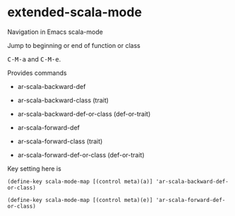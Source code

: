 # extended-scala-mode
Navigation in Emacs scala-mode 

Jump to beginning or end of function or class

<kbd>C-M-a</kbd> and <kbd>C-M-e</kbd>.

Provides commands

- ar-scala-backward-def

- ar-scala-backward-class (trait)

- ar-scala-backward-def-or-class (def-or-trait)

- ar-scala-forward-def

- ar-scala-forward-class (trait)

- ar-scala-forward-def-or-class (def-or-trait)

Key setting here is

```(define-key scala-mode-map [(control meta)(a)] 'ar-scala-backward-def-or-class)```

```(define-key scala-mode-map [(control meta)(e)] 'ar-scala-forward-def-or-class)```

